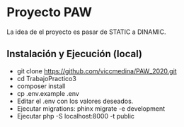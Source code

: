 # Proyecto PAW

La idea de el proyecto es pasar de STATIC a DINAMIC.

## Instalación y Ejecución (local)

* git clone https://github.com/viccmedina/PAW_2020.git
* cd TrabajoPractico3
* composer install
* cp .env.example .env 
* Editar el .env con los valores deseados.
* Ejecutar migrations: phinx migrate -e development
* Ejecutar php -S localhost:8000 -t public
